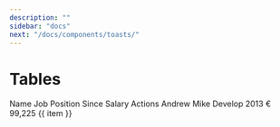 ```yaml
---
description: ""
sidebar: "docs"
next: "/docs/components/toasts/"
---
```


# Tables

<w-table>
<w-table-header>
<w-table-row>
<w-table-header-cell>Name</w-table-header-cell>
<w-table-header-cell>Job Position</w-table-header-cell>
<w-table-header-cell>Since</w-table-header-cell>
<w-table-header-cell>Salary</w-table-header-cell>
<w-table-header-cell>Actions</w-table-header-cell>
</w-table-row>
</w-table-header>
<w-table-body>
<w-table-row v-for="item of [1,2,3,4,5]" :key="item">
<w-table-body-cell>Andrew Mike</w-table-body-cell>
<w-table-body-cell>Develop</w-table-body-cell>
<w-table-body-cell>2013</w-table-body-cell>
<w-table-body-cell>€ 99,225	</w-table-body-cell>
<w-table-body-cell>
<w-dropdown>
  <w-dropdown-trigger><w-icon name="ellipsis-v" /></w-dropdown-trigger>
  <w-dropdown-list align="right">
  <w-dropdown-item v-for="item of ['One', 'Two', 'Three']" :key="item">{{ item }}</w-dropdown-item>
  </w-dropdown-list>
</w-dropdown>
</w-table-body-cell>
</w-table-row>
</w-table-body>
</w-table>
